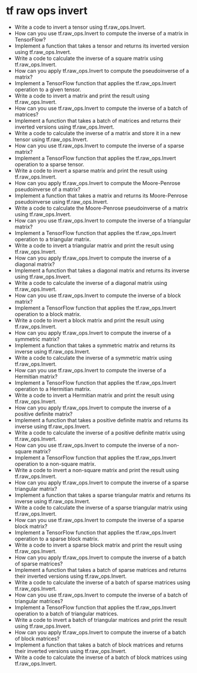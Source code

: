 # tf raw ops invert

- Write a code to invert a tensor using tf.raw_ops.Invert.
- How can you use tf.raw_ops.Invert to compute the inverse of a matrix in TensorFlow?
- Implement a function that takes a tensor and returns its inverted version using tf.raw_ops.Invert.
- Write a code to calculate the inverse of a square matrix using tf.raw_ops.Invert.
- How can you apply tf.raw_ops.Invert to compute the pseudoinverse of a matrix?
- Implement a TensorFlow function that applies the tf.raw_ops.Invert operation to a given tensor.
- Write a code to invert a matrix and print the result using tf.raw_ops.Invert.
- How can you use tf.raw_ops.Invert to compute the inverse of a batch of matrices?
- Implement a function that takes a batch of matrices and returns their inverted versions using tf.raw_ops.Invert.
- Write a code to calculate the inverse of a matrix and store it in a new tensor using tf.raw_ops.Invert.
- How can you use tf.raw_ops.Invert to compute the inverse of a sparse matrix?
- Implement a TensorFlow function that applies the tf.raw_ops.Invert operation to a sparse tensor.
- Write a code to invert a sparse matrix and print the result using tf.raw_ops.Invert.
- How can you apply tf.raw_ops.Invert to compute the Moore-Penrose pseudoinverse of a matrix?
- Implement a function that takes a matrix and returns its Moore-Penrose pseudoinverse using tf.raw_ops.Invert.
- Write a code to calculate the Moore-Penrose pseudoinverse of a matrix using tf.raw_ops.Invert.
- How can you use tf.raw_ops.Invert to compute the inverse of a triangular matrix?
- Implement a TensorFlow function that applies the tf.raw_ops.Invert operation to a triangular matrix.
- Write a code to invert a triangular matrix and print the result using tf.raw_ops.Invert.
- How can you apply tf.raw_ops.Invert to compute the inverse of a diagonal matrix?
- Implement a function that takes a diagonal matrix and returns its inverse using tf.raw_ops.Invert.
- Write a code to calculate the inverse of a diagonal matrix using tf.raw_ops.Invert.
- How can you use tf.raw_ops.Invert to compute the inverse of a block matrix?
- Implement a TensorFlow function that applies the tf.raw_ops.Invert operation to a block matrix.
- Write a code to invert a block matrix and print the result using tf.raw_ops.Invert.
- How can you apply tf.raw_ops.Invert to compute the inverse of a symmetric matrix?
- Implement a function that takes a symmetric matrix and returns its inverse using tf.raw_ops.Invert.
- Write a code to calculate the inverse of a symmetric matrix using tf.raw_ops.Invert.
- How can you use tf.raw_ops.Invert to compute the inverse of a Hermitian matrix?
- Implement a TensorFlow function that applies the tf.raw_ops.Invert operation to a Hermitian matrix.
- Write a code to invert a Hermitian matrix and print the result using tf.raw_ops.Invert.
- How can you apply tf.raw_ops.Invert to compute the inverse of a positive definite matrix?
- Implement a function that takes a positive definite matrix and returns its inverse using tf.raw_ops.Invert.
- Write a code to calculate the inverse of a positive definite matrix using tf.raw_ops.Invert.
- How can you use tf.raw_ops.Invert to compute the inverse of a non-square matrix?
- Implement a TensorFlow function that applies the tf.raw_ops.Invert operation to a non-square matrix.
- Write a code to invert a non-square matrix and print the result using tf.raw_ops.Invert.
- How can you apply tf.raw_ops.Invert to compute the inverse of a sparse triangular matrix?
- Implement a function that takes a sparse triangular matrix and returns its inverse using tf.raw_ops.Invert.
- Write a code to calculate the inverse of a sparse triangular matrix using tf.raw_ops.Invert.
- How can you use tf.raw_ops.Invert to compute the inverse of a sparse block matrix?
- Implement a TensorFlow function that applies the tf.raw_ops.Invert operation to a sparse block matrix.
- Write a code to invert a sparse block matrix and print the result using tf.raw_ops.Invert.
- How can you apply tf.raw_ops.Invert to compute the inverse of a batch of sparse matrices?
- Implement a function that takes a batch of sparse matrices and returns their inverted versions using tf.raw_ops.Invert.
- Write a code to calculate the inverse of a batch of sparse matrices using tf.raw_ops.Invert.
- How can you use tf.raw_ops.Invert to compute the inverse of a batch of triangular matrices?
- Implement a TensorFlow function that applies the tf.raw_ops.Invert operation to a batch of triangular matrices.
- Write a code to invert a batch of triangular matrices and print the result using tf.raw_ops.Invert.
- How can you apply tf.raw_ops.Invert to compute the inverse of a batch of block matrices?
- Implement a function that takes a batch of block matrices and returns their inverted versions using tf.raw_ops.Invert.
- Write a code to calculate the inverse of a batch of block matrices using tf.raw_ops.Invert.